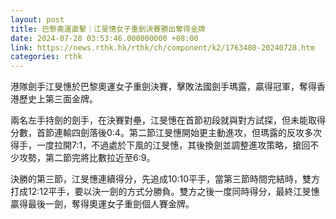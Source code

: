 ```yaml
---
layout: post
title: 巴黎奧運直擊｜江旻憓女子重劍決賽勝出奪得金牌
date: 2024-07-28 03:53:46.000000000 +08:00
link: https://news.rthk.hk/rthk/ch/component/k2/1763480-20240728.htm
categories: rthk
---
```


港隊劍手江旻憓於巴黎奧運女子重劍決賽，擊敗法國劍手瑪露，贏得冠軍，奪得香港歷史上第三面金牌。

兩名左手持劍的劍手，在決賽對壘，江旻憓在首節初段就與對方試探，但未能取得分數，首節連輸四劍落後0:4。第二節江旻憓開始更主動進攻，但瑪露的反攻多次得手，一度拉開7:1，不過處於下風的江旻憓，其後換劍並調整進攻策略，搶回不少攻勢，第二節完將比數拉近至6:9。

決勝的第三節，江旻憓連續得分，先追成10:10平手，當第三節時間完結時，雙方打成12:12平手，要以決一劍的方式分勝負。雙方之後一度同時得分，最終江旻憓贏得最後一劍，奪得奧運女子重劍個人賽金牌。
